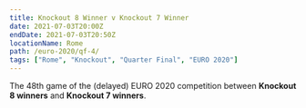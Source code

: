 ```yaml
---
title: Knockout 8 Winner v Knockout 7 Winner
date: 2021-07-03T20:00Z
endDate: 2021-07-03T20:50Z
locationName: Rome
path: /euro-2020/qf-4/
tags: ["Rome", "Knockout", "Quarter Final", "EURO 2020"]
---
```

The 48th game of the (delayed) EURO 2020 competition between **Knockout 8 winners** and **Knockout 7 winners**.
